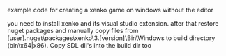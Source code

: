 example code for creating a xenko game on windows without the editor

you need to install xenko and its visual studio extension. after that restore nuget packages and manually copy files from [user]\.nuget\packages\xenko\3.[version]\Bin\Windows to build directory (bin\x64|x86). Copy SDL dll's into the build dir too